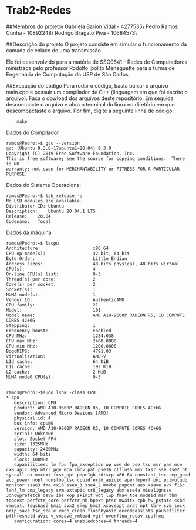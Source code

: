 # Trab2-Redes
##Membros do projeto\\
Gabriela Barion Vidal - 4277535\\
Pedro Ramos Cunha - 10892248\\
Rodrigo Bragato Piva - 10684573\\

##Descrição do projeto
O projeto consiste em simular o funcionamento da camada de enlace de uma transmissão.

Ele foi desenvolvido para a matéria de SSC0641 - Redes de Computadores ministrada pelo professor Rodolfo Ipolito Meneguette para a turma de Engenharia de Computação da USP de São Carlos.

##Execução do código
Para rodar o código, basta baixar o arquivo main.cpp e possuir um compilador de C++ (linguagem em que foi escrito o arquivo). Faca o dowload dos arquivos deste repositório. Em seguida descompacte o arquivo e abra o terminal do linux no diretório em que descompactaste o arquivo. Por fim, digite a seguinte linha de código:

        make

Dados do Compilador

    ramos@Pedro:~$ gcc --version
    gcc (Ubuntu 9.3.0-17ubuntu1~20.04) 9.3.0
    Copyright (C) 2019 Free Software Foundation, Inc.
    This is free software; see the source for copying conditions.  There is NO
    warranty; not even for MERCHANTABILITY or FITNESS FOR A PARTICULAR PURPOSE.

Dados do Sistema Operacional

    ramos@Pedro:~$ lsb_release -a
    No LSB modules are available.
    Distributor ID:	Ubuntu
    Description:	Ubuntu 20.04.1 LTS
    Release:	20.04
    Codename:   focal

Dados da máquina

    ramos@Pedro:~$ lscpu
    Architecture:                    x86_64
    CPU op-mode(s):                  32-bit, 64-bit
    Byte Order:                      Little Endian
    Address sizes:                   48 bits physical, 48 bits virtual
    CPU(s):                          4
    On-line CPU(s) list:             0-3
    Thread(s) per core:              2
    Core(s) per socket:              2
    Socket(s):                       1
    NUMA node(s):                    1
    Vendor ID:                       AuthenticAMD
    CPU family:                      21
    Model:                           101
    Model name:                      AMD A10-9600P RADEON R5, 10 COMPUTE CORES 4C+6G
    Stepping:                        1
    Frequency boost:                 enabled
    CPU MHz:                         1284.038
    CPU max MHz:                     2400.0000
    CPU min MHz:                     1200.0000
    BogoMIPS:                        4791.03
    Virtualisation:                  AMD-V
    L1d cache:                       64 KiB
    L1i cache:                       192 KiB
    L2 cache:                        2 MiB
    NUMA node0 CPU(s):               0-3


    ramos@Pedro:~$sudo lshw -class CPU    
    *-cpu                     
       description: CPU
       product: AMD A10-9600P RADEON R5, 10 COMPUTE CORES 4C+6G
       vendor: Advanced Micro Devices [AMD]
       physical id: 4
       bus info: cpu@0
       version: AMD A10-9600P RADEON R5, 10 COMPUTE CORES 4C+6G
       serial: Unknown
       slot: Socket FP4
       size: 1325MHz
       capacity: 2400MHz
       width: 64 bits
       clock: 100MHz
       capabilities: lm fpu fpu_exception wp vme de pse tsc msr pae mce cx8 apic sep mtrr pge mca cmov pat pse36 clflush mmx fxsr sse sse2 ht syscall nx mmxext fxsr_opt pdpe1gb rdtscp x86-64 constant_tsc rep_good acc_power nopl nonstop_tsc cpuid extd_apicid aperfmperf pni pclmulqdq monitor ssse3 fma cx16 sse4_1 sse4_2 movbe popcnt aes xsave avx f16c lahf_lm cmp_legacy svm extapic cr8_legacy abm sse4a misalignsse 3dnowprefetch osvw ibs xop skinit wdt lwp fma4 tce nodeid_msr tbm topoext perfctr_core perfctr_nb bpext ptsc mwaitx cpb hw_pstate ssbd vmmcall fsgsbase bmi1 avx2 smep bmi2 xsaveopt arat npt lbrv svm_lock nrip_save tsc_scale vmcb_clean flushbyasid decodeassists pausefilter pfthreshold avic v_vmsave_vmload vgif overflow_recov cpufreq
       configuration: cores=4 enabledcores=4 threads=4

